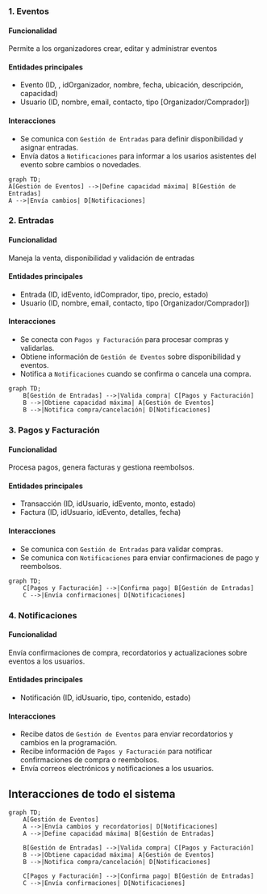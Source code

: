 ### 1. Eventos

#### Funcionalidad

Permite a los organizadores crear, editar y administrar eventos

#### Entidades principales

- Evento (ID, , idOrganizador, nombre, fecha, ubicación, descripción, capacidad)
- Usuario (ID, nombre, email, contacto, tipo [Organizador/Comprador])

#### Interacciones

- Se comunica con `Gestión de Entradas` para definir disponibilidad y asignar entradas.
- Envía datos a `Notificaciones` para informar a los usarios asistentes del evento sobre cambios o novedades.

```mermaid
graph TD;
A[Gestión de Eventos] -->|Define capacidad máxima| B[Gestión de Entradas]
A -->|Envía cambios| D[Notificaciones]
```

### 2. Entradas

#### Funcionalidad

Maneja la venta, disponibilidad y validación de entradas

#### Entidades principales

- Entrada (ID, idEvento, idComprador, tipo, precio, estado)
- Usuario (ID, nombre, email, contacto, tipo [Organizador/Comprador])

#### Interacciones

- Se conecta con `Pagos y Facturación` para procesar compras y validarlas.
- Obtiene información de `Gestión de Eventos` sobre disponibilidad y eventos.
- Notifica a `Notificaciones` cuando se confirma o cancela una compra.

```mermaid
graph TD;
    B[Gestión de Entradas] -->|Valida compra| C[Pagos y Facturación]
    B -->|Obtiene capacidad máxima| A[Gestión de Eventos]
    B -->|Notifica compra/cancelación| D[Notificaciones]
```

### 3. Pagos y Facturación

#### Funcionalidad

Procesa pagos, genera facturas y gestiona reembolsos.

#### Entidades principales

- Transacción (ID, idUsuario, idEvento, monto, estado)
- Factura (ID, idUsuario, idEvento, detalles, fecha)

#### Interacciones

- Se comunica con `Gestión de Entradas` para validar compras.
- Se comunica con `Notificaciones` para enviar confirmaciones de pago y reembolsos.

```mermaid
graph TD;
    C[Pagos y Facturación] -->|Confirma pago| B[Gestión de Entradas]
    C -->|Envía confirmaciones| D[Notificaciones]
```

### 4. Notificaciones

#### Funcionalidad

Envía confirmaciones de compra, recordatorios y actualizaciones sobre eventos a los usuarios.

#### Entidades principales

- Notificación (ID, idUsuario, tipo, contenido, estado)

#### Interacciones

- Recibe datos de `Gestión de Eventos` para enviar recordatorios y cambios en la programación.
- Recibe información de `Pagos y Facturación` para notificar confirmaciones de compra o reembolsos.
- Envía correos electrónicos y notificaciones a los usuarios.

## Interacciones de todo el sistema

```mermaid
graph TD;
    A[Gestión de Eventos]
    A -->|Envía cambios y recordatorios| D[Notificaciones]
    A -->|Define capacidad máxima| B[Gestión de Entradas]

    B[Gestión de Entradas] -->|Valida compra| C[Pagos y Facturación]
    B -->|Obtiene capacidad máxima| A[Gestión de Eventos]
    B -->|Notifica compra/cancelación| D[Notificaciones]

    C[Pagos y Facturación] -->|Confirma pago| B[Gestión de Entradas]
    C -->|Envía confirmaciones| D[Notificaciones]
```
